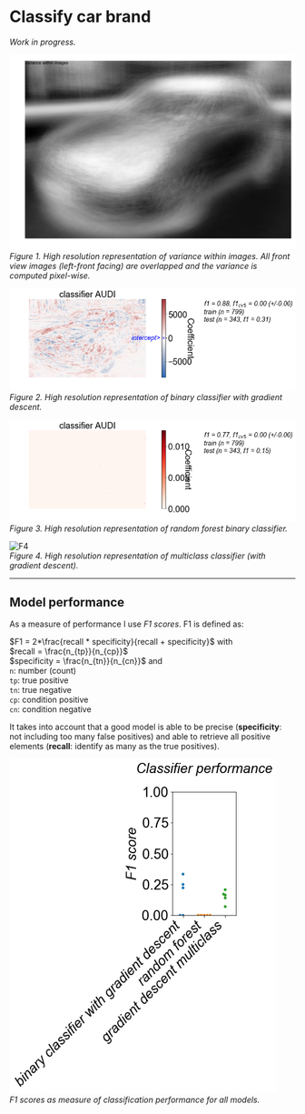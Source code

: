 # Classify car brand

_Work in progress._

![F1](../assets/variance.png)  
_Figure 1. High resolution representation of variance within images. All front view images (left-front facing) are overlapped and the variance is computed pixel-wise._

![F2](../assets/binary_classifier_with_gradient_descent.png)  
_Figure 2. High resolution representation of binary classifier with gradient descent._

![F3](../assets/random_forest.png)  
_Figure 3. High resolution representation of random forest binary classifier._

![F4](../assets/gradient_descent_multiclass.png)  
_Figure 4. High resolution representation of multiclass classifier (with gradient descent)._

- - - -
## Model performance

As a measure of performance I use _F1 scores_. F1 is defined as:

$F1 = 2*\frac{recall * specificity}{recall + specificity}$ with  
$recall = \frac{n_{tp}}{n_{cp}}$  
$specificity = \frac{n_{tn}}{n_{cn}}$ and  
`n`: number (count)  
`tp`: true positive  
`tn`: true negative  
`cp`: condition positive  
`cn`: condition negative  

It takes into account that a good model is able to be precise (**specificity**: not including too many false positives) and able to retrieve all positive elements (**recall**: identify as many as the true positives).

![model performance](./model-performance-classification.png)  
_F1 scores as measure of classification performance for all models._